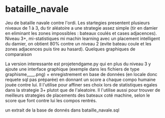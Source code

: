 # bataille_navale

Jeu de bataille navale contre l'ordi. Les startegies presentent plusieurs niveaux de 1 à 3, du tir aléatoire a une strategie assez simple (tir en damier en eliminant les zones impossibles : bateaux coulés et cases adjacences).
Niveau 3+, mi-statistiques mi machin learning avec un placement intelligent du damier, on obtient 80% contre un niveau 2 (evite bateau coule et les zones adjacences puis tire au hasard).
Quelques graphiques de comparaison 

La version  interessante est projetendgame.py qui en plus du niveau 3 y ajoute une interface graphique (exemple dans les fichiers de type graphisme____.png) + enregistrement en base de données (en locale donc requete sql pas préparée) en donnant un score a chaque compo humaine jouée contre lui. Il l'utilise pour affiner ses choix lors de statistiques egales dans la strategie 3+ plutot que de l'aleatoire. Il l'utilise aussi pour trouver de meilleurs strategies de placements des bateaux coté machine, selon le score que font contre lui les compos rentrés.

un extrait de la base de donnés dans bataille_navale.sql
